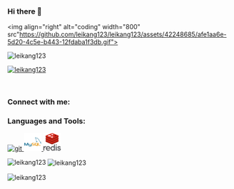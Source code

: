 ### Hi there 👋
<img align="right" alt="coding" width="800" src"https://github.com/leikang123/leikang123/assets/42248685/afe1aa6e-5d20-4c5e-b443-12fdaba1f3db.gif">

<p align="left"> <img src="https://komarev.com/ghpvc/?username=leikang123&label=Profile%20views&color=0e75b6&style=flat" alt="leikang123" /> </p>

<p align="left"> <a href="https://github.com/ryo-ma/github-profile-trophy"><img src="https://github-profile-trophy.vercel.app/?username=leikang123" alt="leikang123" /></a> </p>

<p align="left"> <a href="https://twitter.com/" target="blank"><img src="https://img.shields.io/twitter/follow/?logo=twitter&style=for-the-badge" alt="" /></a> </p>

<h3 align="left">Connect with me:</h3>
<p align="left">
</p>

<h3 align="left">Languages and Tools:</h3>
<p align="left"> <a href="https://git-scm.com/" target="_blank" rel="noreferrer"> <img src="https://www.vectorlogo.zone/logos/git-scm/git-scm-icon.svg" alt="git" width="40" height="40"/> </a> <a href="https://www.mysql.com/" target="_blank" rel="noreferrer"> <img src="https://raw.githubusercontent.com/devicons/devicon/master/icons/mysql/mysql-original-wordmark.svg" alt="mysql" width="40" height="40"/> </a> <a href="https://redis.io" target="_blank" rel="noreferrer"> <img src="https://raw.githubusercontent.com/devicons/devicon/master/icons/redis/redis-original-wordmark.svg" alt="redis" width="40" height="40"/> </a> </p>

<p><img align="left" src="https://github-readme-stats.vercel.app/api/top-langs?username=leikang123&show_icons=true&locale=en&layout=compact" alt="leikang123" /></p>

<p>&nbsp;<img align="center" src="https://github-readme-stats.vercel.app/api?username=leikang123&show_icons=true&locale=en" alt="leikang123" /></p>

<p><img align="center" src="https://github-readme-streak-stats.herokuapp.com/?user=leikang123&" alt="leikang123" /></p>




